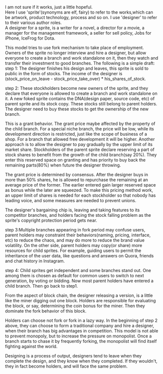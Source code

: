 I am not sure if it works, just a little hopeful.\
Here I use 'sprite'(synonyms are elf, fairy) to refer to the works,which can be artwork, product technology, process and so on.  I use 'designer' to refer to their various author roles.\
A designer for a sprite, is a writer for a novel, a director for a movie, a manager for the management framework, a seller for sell policy, Jobs for iPhone, IceFrog for Dota.

This model tries to use fork mechanism to take place of employment. Owners of the sprite no longer interview and hire a designer, but allow everyone to create a branch and work standalone on it, then they watch and transfer their investment to good branches.
The following is a simple draft:
step 1: The designer finishes his design and leaves, this sprite is sold to public in the form of stocks. The income of the designer is (stock_price_on_leave - stock_price_take_over) * his_shares_of_stock.

step 2: These stockholders become new owners of the sprite, and they declare that everyone is allowed to create a branch and work standalone on it.
A new foked sprite contains the DNA(design paper, source code, etc) of parent sprite and its stock copy. These stocks still belong to parent holders. The designer need to buy these stocks to get the ownership of the new branch.

This is a grant behavior. The grant price maybe affected by the property of the child branch. For a special niche branch, the price will be low, while its development direction is restricted, just like the scope of business of a shop. For a branch that allowed free development it will be higher. Another approach is to allow the designer to pay gradually by the upper limit of its market share.
Stockholders of the parent sprite declare reserving a part of stock shares to benefit from the growth of the child branch(say 20%). They enter this reserved space on granting and has priority to buy back the remaining parts(80%) when future the designer throwing.

The grant price is determined by consensus. After the designer buys in more than 50% shares,  he is allowed to repurchase the remaining at an average price of the former. The earlier entered gain larger reserved space as bonus while the later are squeezed.
To make this pricing method work, an upper limit of shares is needed for each stockholder so that nobody has leading voice, and some measures are needed to prevent unions.

The designer's bargaining chip is, leaving and taking features to its competitor branches, and holders facing the stock falling problem as the sprite's copyright protection period gets near.

step 3:Multiple branches appearing in fork period may confuse users, parent holders may constraint their behaviors(naming, pricing, interface, etc) to reduce the chaos, and may do more to reduce the brand value volatility.
On the other side, parent holders may copy(or share) more resources for child sprites. For example, guiding users to permit the inheritance of the user data, like questions and answers on Quora, friends and chat history in Instagram.

step 4: Child sprites get independent and some branches stand out. One among them is chosen as default for common users to switch to next generation, by voting or bidding. Now most parent holders have entered a child branch. Then go back to step1.

From the aspect of block chain, the designer releasing a version, is a little like the miner digging out one block. Holders are responsible for evaluating the block, or say,  determining the coin bonus for the miner. Then they dominate the fork behavior of this block.

Holders can choose not fork or fork in a lazy way. In the beginning of step 2 above, they can choose to form a traditional company and hire a designer, when their branch has big advantages in competition. This model is not able to prevent monopoly, but to increase the pressure on monopolist. Once a branch starts to chase it by frequently forking, the monopolist will find itself fighting against the world.

Designing is a process of output, designers tend to leave when they complete the design, and they know when they completed. If they wouldn't, they in fact become holders, and will face the same problem.
